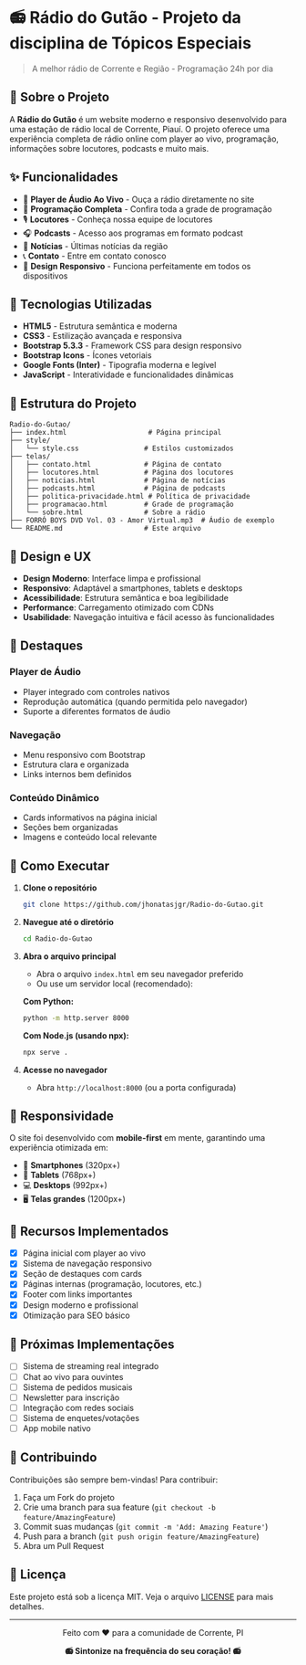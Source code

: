 # 📻 Rádio do Gutão - Projeto da disciplina de Tópicos Especiais

> A melhor rádio de Corrente e Região - Programação 24h por dia

## 🎯 Sobre o Projeto

A **Rádio do Gutão** é um website moderno e responsivo desenvolvido para uma estação de rádio local de Corrente, Piauí. O projeto oferece uma experiência completa de rádio online com player ao vivo, programação, informações sobre locutores, podcasts e muito mais.

## ✨ Funcionalidades

- 🎵 **Player de Áudio Ao Vivo** - Ouça a rádio diretamente no site
- 📅 **Programação Completa** - Confira toda a grade de programação
- 🎙️ **Locutores** - Conheça nossa equipe de locutores
- 🎧 **Podcasts** - Acesso aos programas em formato podcast
- 📰 **Notícias** - Últimas notícias da região
- 📞 **Contato** - Entre em contato conosco
- 📱 **Design Responsivo** - Funciona perfeitamente em todos os dispositivos

## 🚀 Tecnologias Utilizadas

- **HTML5** - Estrutura semântica e moderna
- **CSS3** - Estilização avançada e responsiva
- **Bootstrap 5.3.3** - Framework CSS para design responsivo
- **Bootstrap Icons** - Ícones vetoriais
- **Google Fonts (Inter)** - Tipografia moderna e legível
- **JavaScript** - Interatividade e funcionalidades dinâmicas

## 📂 Estrutura do Projeto

```
Radio-do-Gutao/
├── index.html                    # Página principal
├── style/
│   └── style.css                # Estilos customizados
├── telas/
│   ├── contato.html             # Página de contato
│   ├── locutores.html           # Página dos locutores
│   ├── noticias.html            # Página de notícias
│   ├── podcasts.html            # Página de podcasts
│   ├── politica-privacidade.html # Política de privacidade
│   ├── programacao.html         # Grade de programação
│   └── sobre.html               # Sobre a rádio
├── FORRÓ BOYS DVD Vol. 03 - Amor Virtual.mp3  # Áudio de exemplo
└── README.md                    # Este arquivo
```

## 🎨 Design e UX

- **Design Moderno**: Interface limpa e profissional
- **Responsivo**: Adaptável a smartphones, tablets e desktops
- **Acessibilidade**: Estrutura semântica e boa legibilidade
- **Performance**: Carregamento otimizado com CDNs
- **Usabilidade**: Navegação intuitiva e fácil acesso às funcionalidades

## 🌟 Destaques

### Player de Áudio
- Player integrado com controles nativos
- Reprodução automática (quando permitida pelo navegador)
- Suporte a diferentes formatos de áudio

### Navegação
- Menu responsivo com Bootstrap
- Estrutura clara e organizada
- Links internos bem definidos

### Conteúdo Dinâmico
- Cards informativos na página inicial
- Seções bem organizadas
- Imagens e conteúdo local relevante

## 🚀 Como Executar

1. **Clone o repositório**
   ```bash
   git clone https://github.com/jhonatasjgr/Radio-do-Gutao.git
   ```

2. **Navegue até o diretório**
   ```bash
   cd Radio-do-Gutao
   ```

3. **Abra o arquivo principal**
   - Abra o arquivo `index.html` em seu navegador preferido
   - Ou use um servidor local (recomendado):
   
   **Com Python:**
   ```bash
   python -m http.server 8000
   ```
   
   **Com Node.js (usando npx):**
   ```bash
   npx serve .
   ```

4. **Acesse no navegador**
   - Abra `http://localhost:8000` (ou a porta configurada)

## 📱 Responsividade

O site foi desenvolvido com **mobile-first** em mente, garantindo uma experiência otimizada em:

- 📱 **Smartphones** (320px+)
- 📱 **Tablets** (768px+)
- 💻 **Desktops** (992px+)
- 🖥️ **Telas grandes** (1200px+)

## 🎯 Recursos Implementados

- [x] Página inicial com player ao vivo
- [x] Sistema de navegação responsivo
- [x] Seção de destaques com cards
- [x] Páginas internas (programação, locutores, etc.)
- [x] Footer com links importantes
- [x] Design moderno e profissional
- [x] Otimização para SEO básico

## 🔮 Próximas Implementações

- [ ] Sistema de streaming real integrado
- [ ] Chat ao vivo para ouvintes
- [ ] Sistema de pedidos musicais
- [ ] Newsletter para inscrição
- [ ] Integração com redes sociais
- [ ] Sistema de enquetes/votações
- [ ] App mobile nativo

## 🤝 Contribuindo

Contribuições são sempre bem-vindas! Para contribuir:

1. Faça um Fork do projeto
2. Crie uma branch para sua feature (`git checkout -b feature/AmazingFeature`)
3. Commit suas mudanças (`git commit -m 'Add: Amazing Feature'`)
4. Push para a branch (`git push origin feature/AmazingFeature`)
5. Abra um Pull Request

## 📄 Licença

Este projeto está sob a licença MIT. Veja o arquivo [LICENSE](LICENSE) para mais detalhes.


---

<div align="center">
  <p>Feito com ❤️ para a comunidade de Corrente, PI</p>
  <p><strong>📻 Sintonize na frequência do seu coração! 📻</strong></p>
</div>